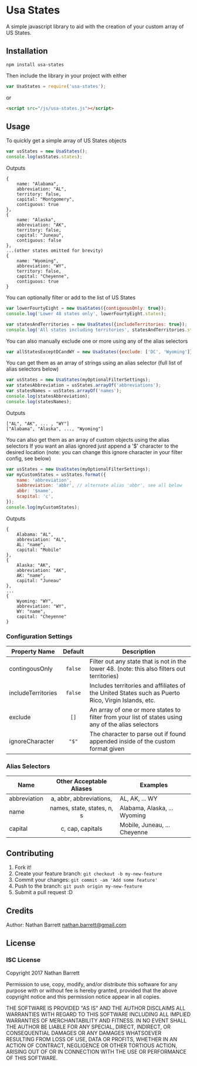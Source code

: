 # Usa States

A simple javascript library to aid with the creation of your custom array of US States.

## Installation

`npm install usa-states`

Then include the library in your project with either

```javascript
var UsaStates = require('usa-states');
```

or

```html
<script src="/js/usa-states.js"></script>
```

## Usage

To quickly get a simple array of US States objects

```javascript
var usStates = new UsaStates();
console.log(usStates.states);
```
Outputs
```
{
    name: "Alabama",
    abbreviation: "AL",
    territory: false,
    capital: "Montgomery",
    contiguous: true
},
{
    name: "Alaska",
    abbreviation: "AK",
    territory: false,
    capital: "Juneau",
    contiguous: false
},
...(other states omitted for brevity)
{
    name: "Wyoming",
    abbreviation: "WY",
    territory: false,
    capital: "Cheyenne",
    contiguous: true
}
```

You can optionally filter or add to the list of US States

```javascript
var lowerFourtyEight = new UsaStates({contiguousOnly: true});
console.log('Lower 48 states only', lowerFourtyEight.states);

var statesAndTerritories = new UsaStates({includeTerritories: true}); 
console.log('All states including territories', statesAndTerritories.states);

```

You can also manually exclude one or more using any of the alias selectors

```javascript
var allStatesExceptDCandWY = new UsaStates({exclude: ['DC', 'Wyoming']});
```

You can get them as an array of strings using an alias selector
(full list of alias selectors below)

```javascript
var usStates = new UsaStates(myOptionalFilterSettings);
var statesAbbreviation = usStates.arrayOf('abbreviations');
var statesNames = usStates.arrayOf('names');
console.log(statesAbbreviation);
console.log(statesNames);
```
Outputs
```
["AL", "AK", ... , "WY"]
["Alabama", "Alaska", ..., "Wyoming"]
```

You can also get them as an array of custom objects using the alias selectors
If you want an alias ignored just append a '$' character to the desired location
(note: you can change this ignore character in your filter config, see below)

```javascript
var usStates = new UsaStates(myOptionalFilterSettings);
var myCustomStates = usStates.format({
    name: 'abbreviation',
    $abbreviation: 'abbr', // alternate alias 'abbr', see all below
    abbr: '$name',
    $capital: 'c',
});
console.log(myCustomStates);
```
Outputs
```
{
    Alabama: "AL",
    abbreviation: "AL",
    AL: "name",
    capital: "Mobile"
},
{
    Alaska: "AK",
    abbreviation: "AK",
    AK: "name",
    capital: "Juneau"
},
...
{
    Wyoming: "WY",
    abbreviation: "WY",
    WY: "name",
    capital: "Cheyenne"
}
```

### Configuration Settings

| Property Name | Default | Description |
| ------------- |:-------:| ----------- |
| contingousOnly | `false` | Filter out any state that is not in the lower 48. (note: this also filters out territories) |
| includeTerritories | `false` | Includes territories and affiliates of the United States such as Puerto Rico, Virgin Islands, etc. |
| exclude | `[]` | An array of one or more states to filter from your list of states using any of the alias selectors |
| ignoreCharacter | `"$"` | The character to parse out if found appended inside of the custom format given |

### Alias Selectors

| Name | Other Acceptable Aliases | Examples
| ---- |:-----------------------:| -------
| abbreviation | a, abbr, abbreviations, | AL, AK, ... WY
| name | names, state, states, n, s | Alabama, Alaska, ... Wyoming |
| capital | c, cap, capitals | Mobile, Juneau, ... Cheyenne |



## Contributing

1. Fork it!
2. Create your feature branch: `git checkout -b my-new-feature`
3. Commit your changes: `git commit -am 'Add some feature'`
4. Push to the branch: `git push origin my-new-feature`
5. Submit a pull request :D

## Credits

Author: Nathan Barrett
nathan.barrett@gmail.com

## License

### ISC License
Copyright 2017 Nathan Barrett

Permission to use, copy, modify, and/or distribute this software for any purpose with or without fee is hereby granted, provided that the above copyright notice and this permission notice appear in all copies.

THE SOFTWARE IS PROVIDED "AS IS" AND THE AUTHOR DISCLAIMS ALL WARRANTIES WITH REGARD TO THIS SOFTWARE INCLUDING ALL IMPLIED WARRANTIES OF MERCHANTABILITY AND FITNESS. IN NO EVENT SHALL THE AUTHOR BE LIABLE FOR ANY SPECIAL, DIRECT, INDIRECT, OR CONSEQUENTIAL DAMAGES OR ANY DAMAGES WHATSOEVER RESULTING FROM LOSS OF USE, DATA OR PROFITS, WHETHER IN AN ACTION OF CONTRACT, NEGLIGENCE OR OTHER TORTIOUS ACTION, ARISING OUT OF OR IN CONNECTION WITH THE USE OR PERFORMANCE OF THIS SOFTWARE.